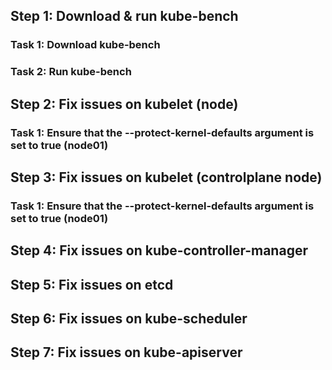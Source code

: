 ## Step 1: Download & run kube-bench

### Task 1: Download kube-bench

### Task 2: Run kube-bench

## Step 2: Fix issues on kubelet (node)

### Task 1: Ensure that the --protect-kernel-defaults argument is set to true (node01)

## Step 3: Fix issues on kubelet (controlplane node)

### Task 1: Ensure that the --protect-kernel-defaults argument is set to true (node01)

## Step 4: Fix issues on kube-controller-manager

## Step 5: Fix issues on etcd

## Step 6: Fix issues on kube-scheduler

## Step 7: Fix issues on kube-apiserver